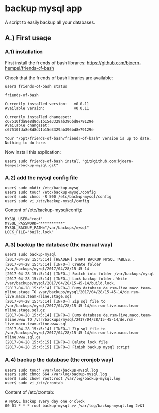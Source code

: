 # backup mysql app

A script to easily backup all your databases.

## A.) First usage

### A.1) installation

First install the friends of bash libraries: https://github.com/bjoern-hempel/friends-of-bash

Check that the friends of bash libraries are available:

```
user$ friends-of-bash status

friends-of-bash

Currently installed version:   v0.0.11
Available version:             v0.0.11

Currently installed changeset: c67510fda8e8d8d71b15e3329ab396bd8e79129e
Available changeset:           c67510fda8e8d8d71b15e3329ab396bd8e79129e

Your "/opt/friends-of-bash/friends-of-bash" version is up to date. Nothing to do here.
```

Now install this application:

```
user$ sudo friends-of-bash install "git@github.com:bjoern-hempel/backup-mysql.git"
```

### A.2) add the mysql config file

```
user$ sudo mkdir /etc/backup-mysql
user$ sudo touch /etc/backup-mysql/config
user$ sudo chmod -R 500 /etc/backup-mysql/config
user$ sudo vi /etc/backup-mysql/config
```

Content of /etc/backup-mysql/config:

```
MYSQL_USER="root"
MYSQL_PASSWORD="**********"
MYSQL_BACKUP_PATH="/var/backups/mysql"
LOCK_FILE="build.lock"
```

### A.3) backup the database (the manual way)

```
user$ sudo backup-mysql                                                                                                                                                        
[2017-04-28 15:45:14] [HEADER‧] START BACKUP MYSQL TABLES..
[2017-04-28 15:45:14] [INFO‧‧‧] Create folder /var/backups/mysql/2017/04/28/15-45-14
[2017-04-28 15:45:14] [INFO‧‧‧] Switch into folder /var/backups/mysql
[2017-04-28 15:45:14] [INFO‧‧‧] Lock backup folder. Write /var/backups/mysql/2017/04/28/15-45-14/build.lock.
[2017-04-28 15:45:14] [INFO‧‧‧] Dump database de.rsm-live.maco.team-mline.stage TO /var/backups/mysql/2017/04/28/15-45-14/de.rsm-live.maco.team-mline.stage.sql
[2017-04-28 15:45:14] [INFO‧‧‧] Zip sql file to /var/backups/mysql/2017/04/28/15-45-14/de.rsm-live.maco.team-mline.stage.sql.gz
[2017-04-28 15:45:14] [INFO‧‧‧] Dump database de.rsm-live.maco.team-mline.www TO /var/backups/mysql/2017/04/28/15-45-14/de.rsm-live.maco.team-mline.www.sql
[2017-04-28 15:45:14] [INFO‧‧‧] Zip sql file to /var/backups/mysql/2017/04/28/15-45-14/de.rsm-live.maco.team-mline.www.sql.gz
[2017-04-28 15:45:15] [INFO‧‧‧] Delete lock file
[2017-04-28 15:45:15] [INFO‧‧‧] Finish backup mysql script
```

### A.4) backup the database (the cronjob way)

```
user$ sudo touch /var/log/backup-mysql.log
user$ sudo chmod 664 /var/log/backup-mysql.log
user$ sudo chown root:root /var/log/backup-mysql.log
user$ sudo vi /etc/crontab
```

Content of /etc/crontab:

```
# MySQL backup every day one o'clock
00 01 * * * root backup-mysql >> /var/log/backup-mysql.log 2>&1
```
